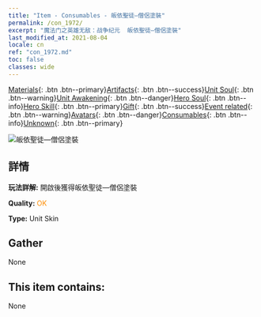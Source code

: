 ```yaml
---
title: "Item - Consumables - 皈依聖徒—僧侶塗裝"
permalink: /con_1972/
excerpt: "魔法门之英雄无敌：战争纪元  皈依聖徒—僧侶塗裝"
last_modified_at: 2021-08-04
locale: cn
ref: "con_1972.md"
toc: false
classes: wide
---
```

 [Materials](/ItemsCN/){: .btn .btn--primary}[Artifacts](/ItemsCN/Artifacts/){: .btn .btn--success}[Unit Soul](/ItemsCN/UnitSoul/){: .btn .btn--warning}[Unit Awakening](/ItemsCN/UnitAwakening/){: .btn .btn--danger}[Hero Soul](/ItemsCN/HeroSoul/){: .btn .btn--info}[Hero Skill](/ItemsCN/HeroSkill/){: .btn .btn--primary}[Gift](/ItemsCN/Gift/){: .btn .btn--success}[Event related](/ItemsCN/Events/){: .btn .btn--warning}[Avatars](/ItemsCN/Avatars/){: .btn .btn--danger}[Consumables](/ItemsCN/Consumables/){: .btn .btn--info}[Unknown](/ItemsCN/Unknown/){: .btn .btn--primary}

 ![皈依聖徒—僧侶塗裝](/images/u/ti_senglvshengdan.jpg)

## 詳情
 **玩法詳解:** 開啟後獲得皈依聖徒—僧侶塗裝

 **Quality:** <span style="color: #FF8C00">OK</span>

 **Type:** Unit Skin

## Gather

  None

## This item contains:

  None

